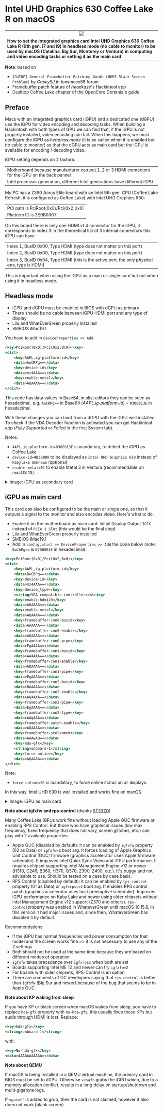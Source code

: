 # Intel UHD Graphics 630 Coffee Lake R on macOS

<table>
       <tr><td align=center><img src=img/i9.png></td></tr>
       <tr><td><b>How to set the integrated graphics card Intel UHD Graphics 630 Coffee Lake R (9th gen. i7 and i9) in headless mode (no cable to monitor) to be used by macOS (Catalina, Big Sur, Monterey or Ventura) in computing and video encoding tasks or setting it as the main card</b></td></tr>
</table>

**Note**: based on

- `[GUIDE] General Framebuffer Patching Guide (HDMI Black Screen Problem)` by _CaseySJ_ in tonymacx86 forum
- Framebuffer patch feature of _headkaze_'s Hackintool app
- Desktop Coffee Lake chapter of the OpenCore Dortania's guide.

## Preface

Macs with an integrated graphics card (iGPU) and a dedicated one (dGPU) use the iGPU for video encoding and decoding tasks. When building a Hackintosh with both types of GPU we can find that, if the iGPU is not properly installed, video encoding can fail. When this happens, we must configure the iGPU as _headless mode_ (it is so called when it is enabled but no cable to monitor) so that the dGPU acts as main card but the iGPU is available for encoding / decoding video.

iGPU setting depends on 2 factors:

<table>
       <tr><td>Motherboard because manufacturer can put 1, 2 or 3 HDMI connectors for the iGPU on the back pannel</td></tr>
       <tr><td>Intel processor generation, different Intel generations have different iGPU</td></tr>
</table>

My PC has a Z390 Aorus Elite board with an Intel 9th gen. CPU (Coffee Lake Refresh, it is configured as Coffee Lake) with Intel UHD Graphics 630:

<table>
       <tr><td>PCI path is PciRoot(0x0)/Pci(0x2,0x0)</td></tr>
       <tr><td>Plattorm ID is 3E9B0007</td></tr>
</table>

On this board there is only one HDMI v1.4 connector for the iGPU, it corresponds to index 3 in the theoretical list of 3 internal connectors this iGPU can have:

<table>
       <tr><td>Index 1, BusID 0x00, Type HDMI (type does not matter on this port)</td></tr>
       <tr><td>Index 2, BusID 0x00, Type HDMI (type does not matter on this port)</td></tr>
       <tr><td>Index 3, BusID 0x04, Type HDMI (this is the active port, the only physical one, type is HDMI)</td></tr>
</table>

This is important when using the iGPU as a main or single card but not when using it in headless mode.

## Headless mode

- iGPU and dGPU must be enabled in BIOS with dGPU as primary
- There should be no cable between iGPU HDMI port and any type of display
- Lilu and WhatEverGreen properly installed
- SMBIOS iMac19.1.

You have to add in `DeviceProperties >> Add`:

``` xml
<key>PciRoot(0x0)/Pci(0x2,0x0)</key>
<dict>
	<key>AAPL,ig-platform-id</key>
	<data>AwCRPg==</data>
	<key>device-id</key>
	<data>mz4AAA==</data>
	<key>enable-metal</key>
	<data>AQAAAA==</data>
</dict>
```

This code has data values in Base64, in plist editors they can be seen as hexadecimal, e.g. `AwCRPg==` in Base64 (_AAPL,ig-platform-id_) = `0300913E` in hexadecimal.

With these changes you can boot from a dGPU with the iGPU well installed. To check if the VDA Decoder function is activated you can get Hackintool app (_Fully Supported_ or _Failed_ in the first System tab).

Notes:

- `AAPL,ig-platform-id=0300913E` is mandatory, to detect the iGPU as Coffee Lake
- `device-id=9B3E000` to be displayed as `Intel UHD Graphics 630` instead of `Kabylake Unknown` (optional)
- `enable-metal=01` to enable Metal 3 in Ventura (recommendable on macOS 13).

<details>
<summary>Image: iGPU as secondary card</summary>
<br>
<img src="img/iGPU as secondary card.png">
</details>

## iGPU as main card

This card can also be configured to be the main or single one, so that it outputs a signal to the monitor and also encodes video. Here's what to do.

- Enable it on the motherboard as main card: Initial Display Output `IGFX` instead of `PCIe 1 Slot` (this would be the final step)
- Lilu and WhatEverGreen properly installed
- SMBIOS iMac19.1
- Add in `config.plist >> DeviceProperties >> Add` the code below (note: `BwCbPg==` is `07009B3E` in hexadecimal):

``` xml
<key>PciRoot(0x0)/Pci(0x2,0x0)</key>
<dict>
	<key>AAPL,ig-platform-id</key>
	<data>BwCbPg==</data>
	<key>device-id</key>
	<data>mz4AAA==</data>
	<key>device_type</key>
	<string>VGA compatible controller</string>
	<key>enable-hdmi20</key>
	<data>AQAAAA==</data>
	<key>enable-metal</key>
	<data>AQAAAA==</data>
	<key>framebuffer-con0-busid</key>
	<data>AAAAAA==</data>
	<key>framebuffer-con0-enable</key>
	<data>AQAAAA==</data>
	<key>framebuffer-con0-pipe</key>
	<data>EgAAAA==</data>
	<key>framebuffer-con1-busid</key>
	<data>AAAAAA==</data>
	<key>framebuffer-con1-enable</key>
	<data>AQAAAA==</data>
	<key>framebuffer-con1-pipe</key>
	<data>EgAAAA==</data>
	<key>framebuffer-con2-busid</key>
	<data>BAAAAA==</data>
	<key>framebuffer-con2-enable</key>
	<data>AQAAAA==</data>
	<key>framebuffer-con2-pipe</key>
	<data>EgAAAA==</data>
	<key>framebuffer-con2-type</key>
	<data>AAgAAA==</data>
	<key>framebuffer-patch-enable</key>
	<data>AQAAAA==</data>
	<key>framebuffer-stolenmem</key>
	<data>AAAwAQ==</data>
	<key>hda-gfx</key>
	<string>onboard-1</string>
	<key>force-online</key>
	<data>AQAAAA==</data>
</dict>
```

Note:

- `force-online=01` is mandatory, to force online status on all displays.

In this way, Intel UHD 630 is well installed and works fine on macOS.

<details>
<summary>Image: iGPU as main card</summary>
<br>
<img src="img/iGPU as main card.png">
</details>

**Note about igfxfw and rps-control** (thanks [5T33Z0](https://github.com/5T33Z0))

Many Coffee Lake iGPUs work fine without loading Apple GUC firmware or enabling RPS Control. But those who have graphical issues (low max frequency, fixed frequency that does not vary, screen glitches, etc.) can play with 2 available properties:

- Apple GUC (disabled by default): it can be enabled by `igfxfw` property (02 as Data) or `igfxfw=2` boot arg. It forces loading of Apple Graphics Unit Control (GUC) firmware (graphics accelerator uses Apple firmware scheduler). It improves Intel Quick Sync Video and iGPU performance. Ir requires chipset supporting Intel Management Engine v12 or newer (H310, C246, B360, H370, Q370, Z390, Z490, etc.). It's buggy and not advisable to use. Should be tested on a case by case basis.
- RPS Control (disabled by default): it can be enabled by `rps-control` property (01 as Data) or `igfxrpsc=2` boot arg. It enables RPS control patch (graphics accelerator uses host preemptive scheduler). Improves iGPU performance on Kaby Lake and newer using older chipsets without Intel Management Engine v12 support (Z370 and others). `rps-control`property was enabled in WhateverGreen until macOS 10.15.6, in this version it had major issues and, since then, WhateverGreen has disabled it by default.

Recommendations:

- If the iGPU has normal frequencies and power consumption for that model and the screen works fine >> it is not necessary to use any of the 2 settings
- Both should not be used at the same time because they are based on different modes of operation
- `igfxfw` takes precedence over `igfxrpsc` when both are set
- Boards supporting Intel ME 12 and newer can try `igfxfw=2`
- For boards with older chipsets, RPS-Control is an option
- There are comments of OC developers saying that `rps-control` is better than `igfxfw` (Big Sur and newer) because of the bug that seems to be in Apple GUC.

**Note about KP waking from sleep**

If you have KP or black screen when macOS wakes from sleep, you have to replace `hda-gfx` property with `No-hda-gfx`, this usually fixes those KPs but audio through HDMI is lost. Replace:

``` xml
<key>hda-gfx</key>
<string>onboard-1</string>
```

with:

``` xml
<key>No-hda-gfx</key>
<data>AAAAAAAAAAA=</data>
```

**Note about QEMU**

If macOS is being installed in a QEMU virtual machine, the primary card in BIOS must be set to dGPU. Otherwise `vesafb` grabs the iGPU which, due to a memory allocation conflict, results in a long delay on startup/shutdown and multi-gigabyte logs.

If `vga=off` is added to grub, then the card is not claimed, however it also does not work (blank screen).

